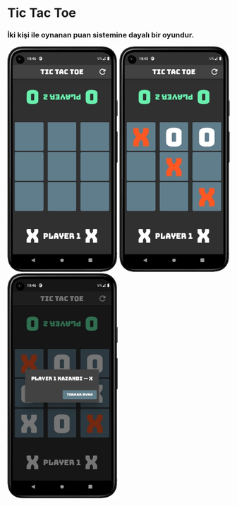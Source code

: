 # Tic Tac Toe 

### İki kişi ile oynanan puan sistemine dayalı bir oyundur.

<p >
<img src="https://github.com/furkanayyildiz55/tic_tac_toe/blob/master/image1.jpg" width="250">
<img src="https://github.com/furkanayyildiz55/tic_tac_toe/blob/master/image3.jpg" width="250"> 
<img src="https://github.com/furkanayyildiz55/tic_tac_toe/blob/master/image2.jpg" width="250"> 
</p>
